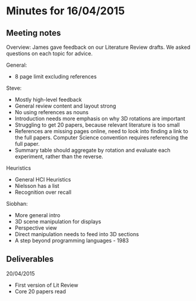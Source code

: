 # Minutes for 16/04/2015

## Meeting notes

Overview: James gave feedback on our Literature Review drafts. We asked questions on each topic for advice.

General:
* 8 page limit excluding references

Steve:
* Mostly high-level feedback
* General review content and layout strong
* No using references as nouns
* Introduction needs more emphasis on why 3D rotations are important
* Struggling to get 20 papers, because relevant literature is too small
* References are missing pages online, need to look into finding a link to the full papers. Computer Science convention requires referencing the full paper.
* Summary table should aggregate by rotation and evaluate each experiment, rather than the reverse.

Heuristics
* General HCI Heuristics
* Nielsson has a list
* Recognition over recall

Siobhan:
* More general intro
* 3D scene manipulation for displays
* Perspective view
* Direct manipulation needs to feed into 3D sections
* A step beyond programming languages - 1983


## Deliverables
20/04/2015
- First version of Lit Review
- Core 20 papers read
